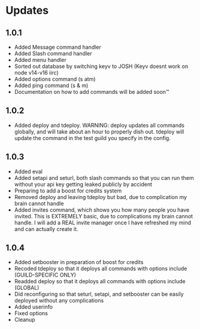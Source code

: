 # Updates

## 1.0.1

- Added Message command handler
- Added Slash command handler
- Added menu handler
- Sorted out database by switching keyv to JOSH (Keyv doesnt work on node v14-v16 iirc)
- Added options command (s atm)
- Added ping command (s & m)
- Documentation on how to add commands will be added soon™️

## 1.0.2

- Added deploy and tdeploy. WARNING: deploy updates all commands globally, and will take about an hour to properly dish out. tdeploy will update the command in the test guild you specify in the config.

## 1.0.3

- Added eval
- Added setapi and seturl, both slash commands so that you can run them without your api key getting leaked publicly by accident
- Preparing to add a boost for credits system
- Removed deploy and leaving tdeploy but bad, due to complication my brain cannot handle
- Added invites command, which shows you how many people you have invited. This is EXTREMELY basic, due to complications my brain cannot handle. I will add a REAL invite manager once I have refreshed my mind and can actually create it.

## 1.0.4

- Added setbooster in preparation of boost for credits
- Recoded tdeploy so that it deploys all commands with options include (GUILD-SPECIFIC ONLY)
- Readded deploy so that it deploys all commands with options include (GLOBAL)
- Did reconfiguring so that seturl, setapi, and setbooster can be easily deployed without any complications
- Added userinfo
- Fixed options
- Cleanup